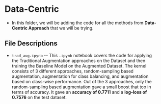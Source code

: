 # Data-Centric
- In this folder, we will be adding the code for all the methods from **Data-Centric Approach** that we will be trying.

## File Descriptions
- `trad_aug.ipynb` -- This `.ipynb` notebook covers the code for applying the Traditional Augmentation approaches on the Dataset and then training the Baseline Model on the Augmented Dataset. The kernel consists of 3 different approaches, random-sampling based augmentation, augmentation for class balancing, and augmentation based on class-wise performance. Out of the 3 approaches, only the random-sampling based augmentation gave a small boost that too in terms of accuracy. It gave an **accuracy of 0.7711** and a **log-loss of 0.7576** on the test dataset.